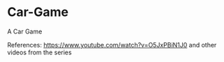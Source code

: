 # Car-Game
A Car Game

References:
https://www.youtube.com/watch?v=O5JxPBiN1J0
and other videos from the series
